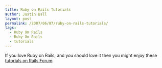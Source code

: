 ```yaml
---
title: Ruby on Rails Tutorials
author: Justin Ball
layout: post
permalink: /2007/06/07/ruby-on-rails-tutorials/
tags:
  - Ruby On Rails
  - Ruby On Rails
  - tutorials
---
```


If you love Ruby on Rails, and you should love it then you might enjoy these [tutorials on Rails Forum][1].

 [1]: http://railsforum.com/viewforum.php?id=20